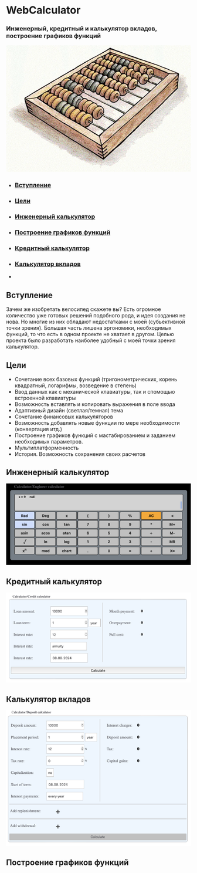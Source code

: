 # WebCalculator
###  Инженерный, кредитный и калькулятор вкладов, построение графиков функций
![abacus](./images/abak.webp)

- ### [Вступление](#вступление)
- ### [Цели](#цели)
- ### [Инженерный калькулятор](#Инженерный-калькулятор)
- ### [Построение графиков функций](#Построение-графиков-функций)
- ### [Кредитный калькулятор](#Кредитный-калькулятор)
- ### [Калькулятор вкладов](#Калькулятор-вкладов)
- 
## Вступление
  Зачем же изобретать велосипед скажете вы?
  Есть огромное количество уже готовых решений подобного рода, и идея создания не нова.
  Но многие из них обладают недостатками с моей (субьективной точки зрения).
  Большая часть лишена эргономики, необходимых функций, то что есть в одном проекте не хватает в другом. 
  Целью проекта было разработать наиболее удобный с моей точки зрения калькулятор.
## Цели
  - Сочетание всех базовых функций (тригонометрических, корень квадратный, логарифмы, возведение в степень)
  - Ввод данных как с механической клавиатуры, так и спомощью встроенной клавиатуры
  - Возможность вставлять и копировать выражения в поле ввода
  - Адаптивный дизайн (светлая/темная) тема
  - Сочетание финансовых калькуляторов
  - Возможность добавлять новые функции по мере необходимости (конвертация итд.)
  - Построение графиков функций с мастабированием и заданием необходимых параметров.
  - Мультиплатформенность
  - История. Возможность сохранения своих расчетов

## Инженерный калькулятор
![engineer](./images/engineer.png)
## Кредитный калькулятор
![credit](./images/credit.png)
## Калькулятор вкладов
![deposit](./images/deposit.png)
## Построение графиков функций

